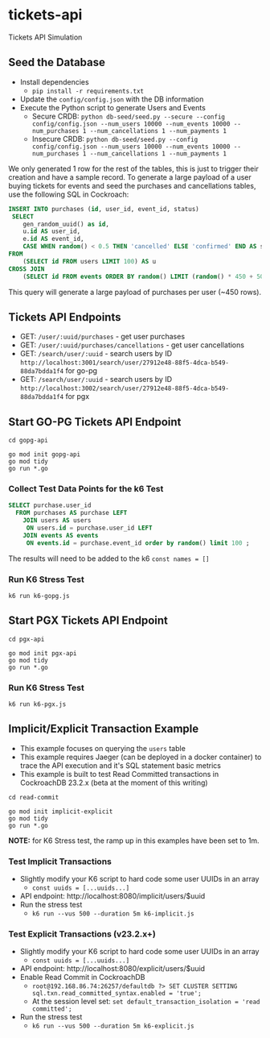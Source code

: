 # tickets-api
Tickets API Simulation

## Seed the Database

* Install dependencies
  * `pip install -r requirements.txt`
* Update the `config/config.json` with the DB information
* Execute the Python script to generate Users and Events
  * Secure CRDB: `python db-seed/seed.py --secure --config config/config.json --num_users 10000 --num_events 10000 --num_purchases 1 --num_cancellations 1 --num_payments 1`
  * Insecure CRDB: `python db-seed/seed.py --config config/config.json --num_users 10000 --num_events 10000 --num_purchases 1 --num_cancellations 1 --num_payments 1`

We only generated 1 row for the rest of the tables, this is just to trigger their creation and have a sample record. To generate a large payload of a user buying tickets for events and seed the purchases and cancellations tables, use the following SQL in Cockroach:

```sql
INSERT INTO purchases (id, user_id, event_id, status)
 SELECT 
 	gen_random_uuid() as id,
    u.id AS user_id,
    e.id AS event_id,
    CASE WHEN random() < 0.5 THEN 'cancelled' ELSE 'confirmed' END AS status
FROM 
    (SELECT id FROM users LIMIT 100) AS u
CROSS JOIN 
    (SELECT id FROM events ORDER BY random() LIMIT (random() * 450 + 50)::int) AS e;
```

This query will generate a large payload of purchases per user (~450 rows). 

## Tickets API Endpoints

* GET: `/user/:uuid/purchases` - get user purchases
* GET: `/user/:uuid/purchases/cancellations` - get user cancellations
* GET: `/search/user/:uuid` - search users by ID `http://localhost:3001/search/user/27912e48-88f5-4dca-b549-88da7bdda1f4` for go-pg
* GET: `/search/user/:uuid` - search users by ID `http://localhost:3002/search/user/27912e48-88f5-4dca-b549-88da7bdda1f4` for pgx

## Start GO-PG Tickets API Endpoint

```shell
cd gopg-api

go mod init gopg-api
go mod tidy
go run *.go
```

### Collect Test Data Points for the k6 Test

```sql
SELECT purchase.user_id
  FROM purchases AS purchase LEFT
    JOIN users AS users
     ON users.id = purchase.user_id LEFT
    JOIN events AS events
     ON events.id = purchase.event_id order by random() limit 100 ;
```

The results will need to be added to the k6 `const names = []`

### Run K6 Stress Test

```
k6 run k6-gopg.js
```

## Start PGX Tickets API Endpoint

```shell
cd pgx-api

go mod init pgx-api
go mod tidy
go run *.go
```
### Run K6 Stress Test

```shell
k6 run k6-pgx.js
```

## Implicit/Explicit Transaction Example

* This example focuses on querying the `users` table
* This example requires Jaeger (can be deployed in a docker container) to trace the API execution and it's SQL statement basic metrics
* This example is built to test Read Committed transactions in CockroachDB 23.2.x (beta at the moment of this writing)

```shell
cd read-commit

go mod init implicit-explicit
go mod tidy
go run *.go
```

**NOTE:** for K6 Stress test, the ramp up in this examples have been set to 1m.

### Test Implicit Transactions

* Slightly modify your K6 script to hard code some user UUIDs in an array
  * `const uuids = [...uuids...]`
* API endpoint: http://localhost:8080/implicit/users/$uuid
* Run the stress test
  * `k6 run --vus 500 --duration 5m k6-implicit.js`
  
### Test Explicit Transactions (v23.2.x+)

* Slightly modify your K6 script to hard code some user UUIDs in an array
  * `const uuids = [...uuids...]`
* API endpoint: http://localhost:8080/explicit/users/$uuid
* Enable Read Commit in CockroachDB
  * `root@192.168.86.74:26257/defaultdb ?> SET CLUSTER SETTING sql.txn.read_committed_syntax.enabled = 'true'; `
  * At the session level set: `set default_transaction_isolation = 'read committed';`
* Run the stress test
  * `k6 run --vus 500 --duration 5m k6-explicit.js`

